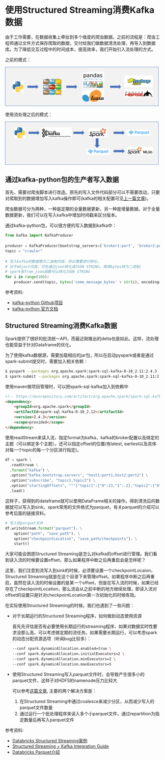 # 使用Structured Streaming消费Kafka数据

由于工作需要，在数据收集上牵扯到多个维度的爬虫数据。之前的流程是：爬虫工程师通过文件方式保存爬取的数据，交付给我们做数据清洗处理，再导入到数据库。为了降低交互过程中的时间成本，提高效率，我们开始引入流处理的方式。

之前的模式：

<!-- ![](./materials/pipeline_before.png) -->
<div> <img src="./materials/pipeline_before.png" width="500"> </div>

使用流处理之后的模式：

<!-- ![](./materials/pipeline_after.png) -->
<div> <img src="./materials/pipeline_after.png" width="500"> </div>

## 通过kafka-python包的生产者写入数据

首先，需要对爬虫脚本进行改造。原先的写入文件代码部分可以不需要改动，只要对爬取到的数据增加写入kafka操作即可(kafka的相关配置可见[上一篇文章](./kafka_fast_tutorial.md))。

爬虫数据可分为两种，一种是定期的全量数据更新，另一种是增量数据。对于全量数据更新，我们可以在写入kafka中增加时间戳来区分版本。

通过kafka-python包，可以很方便的写入数据到kafka中：

```python
from kafka import KafkaProducer

producer = KafkaProducer(bootstrap_servers=['broker1:port', 'broker2:port', ...])
topic = "crawler"

# 写入kafka的数据需为二进制内容，所以需要进行转化。
# 对于object内容，可先通过json转化成JSON STRING，再用bytes转为二进制。
# spark有from_json函数可以转化JSON STRING
for i in range(100):
    producer.send(topic, bytes('some_message_bytes' + str(i), encoding="utf-8"))
```

参考资料:
* [kafka-python Github项目](https://github.com/dpkp/kafka-python)
* [kafka-python 官方文档](https://kafka-python.readthedocs.io/en/master/index.html)

## Structured Streaming消费Kafka数据

Spark提供了很好的批流统一API，而最近刚推出的delta也是如此。这样，流处理也能受益于针对Dataframe的优化。

为了使用kafka数据源，需要加载相应的jar包，所以在启动pyspark或者是通过spark-submit提交时，需要加入相关依赖：

```bash
$ pyspark --packages org.apache.spark:spark-sql-kafka-0-10_2.11:2.4.3
$ spark-submit --packages org.apache.spark:spark-sql-kafka-0-10_2.11:2.4.3
```

使用maven做项目管理时，可以把spark-sql-kafka加入到依赖中

```html
<!-- https://mvnrepository.com/artifact/org.apache.spark/spark-sql-kafka-0-10 -->
<dependency>
    <groupId>org.apache.spark</groupId>
    <artifactId>spark-sql-kafka-0-10_2.12</artifactId>
    <version>2.4.3</version>
    <scope>provided</scope>
</dependency>
```

使用readStream来读入流，指定format为kafka，kafka的broker配置以及绑定的主题（可以绑定多个主题）。还可以指定offset的位置(有latest, earliest以及具体对每一个topic的每一个分区进行指定)。

```python
df = spark \
  .readStream \
  .format("kafka") \
  .option("kafka.bootstrap.servers", "host1:port1,host2:port2") \
  .option("subscribe", "topic1,topic2") \
  .option("startingOffsets", """{"topic1":{"0":23,"1":-2},"topic2":{"0":-2}}""") \
  .load()
```

这样子，获得到的dataframe就可以使用DataFrame相关的操作。得到清洗后的数据就可以写入到sink。spark常用的文件格式为parquet，有关parquet的介绍可以参考后面的链接资料。

```python
# 写入到parquet文件
df.writeStream.format("parquet"). \
    option("path", "save_path"). \
    option("checkpointLocation", "save_path/checkpoints"). \
    start()
```

大家可能会困惑Structured Streaming是怎么对kafka的offset进行管理。我们看到读入流的时候要设置offset，那么如果程序中断之后再重启会是怎样呢？

这里，我们注意到流写入到sink的时候，必须要设置一个checkpointLocaion，Structured Streaming就是在这个目录下来管理offset。如果程序中断之后再重启，虽然在读入流的时候设置的是某一个offset，但是在写入流的时候，如果已经存在了checkpointLocation，那么流会从之前中断的地方继续处理，即读入流对offset的设置只是针对checkpointLocation第一次初始化的时候有效。

在实际使用Structured Streaming的时候，我们也遇到了一些问题：

* 对于长期运行的Structured Streaming程序，如何做到动态使用资源

    首先先评估是否有必要使用长期运行的streaming程序，如果对数据实时性要求没那么高，可以考虑做定期的流任务。如果需要长期运行，可以考虑spark的动态分配资源选项（听闻bug比较多）：

    ```bash
    --conf spark.dynamicAllocation.enabled=true \
    --conf spark.dynamicAllocation.initialExecutors=2 \
    --conf spark.dynamicAllocation.minExecutors=2 \
    --conf spark.dynamicAllocation.maxExecutors=5
    ```

* 使用Structured Streaming写入parquet文件时，会导致产生很多小的parquet文件，这样子对HDFS的namenode压力比较大

    可以参考[这篇文章](https://evoeftimov.wordpress.com/2017/08/29/spark-streaming-parquet-and-too-many-small-output-files/), 主要的两个解决方案是：

    1. 在Structured Streaming中通过coalesce来减少分区，从而减少写入的parquet文件数量
    2. 通过运行一个批处理程序来读入多个小parquet文件，通过repartition为指定数量后再写入parquet文件

参考资料:
* [Databricks Structured Streaming案例](https://databricks.com/blog/2017/04/26/processing-data-in-apache-kafka-with-structured-streaming-in-apache-spark-2-2.html)
* [Structured Streaming + Kafka Integration Guide](http://spark.apache.org/docs/latest/structured-streaming-kafka-integration.html)
* [Databricks Parquet介绍](https://databricks.com/glossary/what-is-parquet)